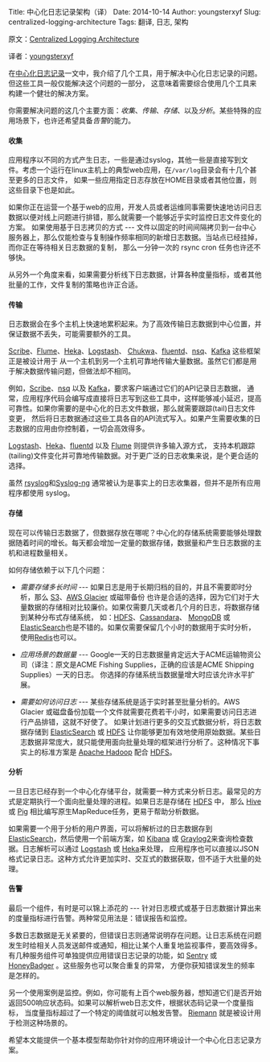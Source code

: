Title: 中心化日志记录架构（译）
Date: 2014-10-14
Author: youngsterxyf
Slug: centralized-logging-architecture
Tags: 翻译, 日志, 架构

原文：[Centralized Logging Architecture](http://jasonwilder.com/blog/2013/07/16/centralized-logging-architecture/)

译者：[youngsterxyf](https://github.com/youngsterxyf)

在[中心化日志记录](http://jasonwilder.com/blog/2012/01/03/centralized-logging/)一文中，我介绍了几个工具，用于解决中心化日志记录的问题。但这些工具一般仅能解决这个问题的一部分，
这意味着需要综合使用几个工具来构建一个健壮的解决方案。

你需要解决问题的这几个主要方面：*收集*、*传输*、*存储*、以及*分析*。某些特殊的应用场景下，也许还希望具备*告警*的能力。


#### 收集

应用程序以不同的方式产生日志，一些是通过syslog，其他一些是直接写到文件。考虑一个运行在linux主机上的典型web应用，在`/var/log`目录会有十几个甚至更多的日志文件，
如果一些应用指定日志存放在HOME目录或者其他位置，则这些目录下也是如此。

如果你正在运营一个基于web的应用，开发人员或者运维同事需要快速地访问日志数据以便对线上问题进行排错，那么就需要一个能够近乎实时监控日志文件变化的方案。
如果使用基于日志拷贝的方式 --- 文件以固定的时间间隔拷贝到一台中心服务器上，那么仅能检查与复制操作频率相同的新增日志数据。当站点已经挂掉，而你正在等待相关日志数据的复制，
那么一分钟一次的 rsync cron 任务也许还不够快。

从另外一个角度来看，如果需要分析线下日志数据，计算各种度量指标，或者其他批量的工作，文件复制的策略也许正合适。


#### 传输

日志数据会在多个主机上快速地累积起来。为了高效传输日志数据到中心位置，并保证数据不丢失，可能需要额外的工具。

[Scribe](https://github.com/facebookarchive/scribe)、[Flume](http://flume.apache.org/)、[Heka](https://github.com/mozilla-services/heka)、[Logstash](http://logstash.net/)、
[Chukwa](http://chukwa.apache.org/)、[fluentd](http://www.fluentd.org/)、[nsq](https://github.com/bitly/nsq)、[Kafka](http://kafka.apache.org/) 这些框架正是被设计用于
从一个主机到另一个主机可靠地传输大量数据。虽然它们都是用于解决数据传输问题，但做法却不相同。

例如，[Scribe](https://github.com/facebookarchive/scribe)、[nsq](https://github.com/bitly/nsq) 以及 [Kafka](http://kafka.apache.org/)，要求客户端通过它们的API记录日志数据，
通常，应用程序代码会编写成直接将日志写到这些工具中，这样能够减小延迟，提高可靠性。如果你需要的是中心化的日志文件数据，那么就需要跟踪(tail)日志文件变更，
然后将日志数据通过这些工具各自的API流式写入。如果产生需要收集的日志数据的应用由你控制着，一切会高效得多。


[Logstash](http://logstash.net/)、[Heka](https://github.com/mozilla-services/heka)、[fluentd](http://www.fluentd.org/) 以及 [Flume](http://flume.apache.org/) 则提供许多输入源方式，
支持本机跟踪(tailing)文件变化并可靠地传输数据。对于更广泛的日志收集来说，是个更合适的选择。

虽然 [rsyslog](http://rsyslog.com/)和[Syslog-ng](http://www.balabit.com/network-security/syslog-ng) 通常被认为是事实上的日志收集器，但并不是所有应用程序都使用 syslog。


#### 存储

现在可以传输日志数据了，但数据存放在哪呢？中心化的存储系统需要能够处理数据随着时间的增长。每天都会增加一定量的数据存储，数据量和产生日志数据的主机和进程数量相关。

如何存储依赖于以下几个问题：

- *需要存储多长时间* --- 如果日志是用于长期归档的目的，并且不需要即时分析，那么 [S3](http://aws.amazon.com/cn/s3/)、[AWS Glacier](http://aws.amazon.com/cn/glacier/) 或磁带备份
    也许是合适的选择，因为它们对于大量数据的存储相对比较廉价。如果仅需要几天或者几个月的日志，将数据存储到某种分布式存储系统，
    如：[HDFS](http://hadoop.apache.org/docs/stable/hadoop-project-dist/hadoop-hdfs/HdfsDesign.html)、[Cassandara](http://cassandra.apache.org/)、
    [MongoDB](http://www.mongodb.org/) 或 [ElasticSearch](http://elasticsearch.org/)也是不错的。如果仅需要保留几个小时的数据用于实时分析，使用[Redis](http://redis.io/)也可以。

- *应用场景的数据量* --- Google一天的日志数据量肯定远大于ACME运输物资公司（译注：原文是ACME Fishing Supplies，正确的应该是ACME Shipping Supplies）一天的日志。
    你选择的存储系统当数据量增大时应该允许水平扩展。

- *需要如何访问日志* --- 某些存储系统是适于实时甚至批量分析的。AWS Glacier 或磁盘备份加载一个文件就需要花费若干小时，如果需要访问日志进行产品排错，这就不好使了。
    如果计划进行更多的交互式数据分析，将日志数据存储到 [ElasticSearch](http://elasticsearch.org/) 或 [HDFS](http://hadoop.apache.org/docs/stable/hadoop-project-dist/hadoop-hdfs/HdfsDesign.html)
    让你能够更加有效地使用原始数据。某些日志数据非常庞大，就只能使用面向批量处理的框架进行分析了。这种情况下事实上的标准方案是 [Apache Hadoop](http://hadoop.apache.org/) 
    配合 [HDFS](http://hadoop.apache.org/docs/stable/hadoop-project-dist/hadoop-hdfs/HdfsDesign.html)。


#### 分析

一旦日志已经存到一个中心化存储平台，就需要一种方式来分析日志。最常见的方式是定期执行一个面向批量处理的进程。如果日志是存储在 [HDFS](http://hadoop.apache.org/docs/stable/hadoop-project-dist/hadoop-hdfs/HdfsDesign.html) 中，
那么 [Hive](http://hive.apache.org/) 或 [Pig](http://pig.apache.org/) 相比编写原生MapReduce任务，更易于帮助分析数据。

如果需要一个用于分析的用户界面，可以将解析过的日志数据存到 [ElasticSearch](http://elasticsearch.org/)，然后使用一个前端方案，如 [Kibana](http://kibana.org/) 或
[Graylog2](http://www.graylog2.org/)来查询检查数据。日志解析可以通过 [Logstash](http://logstash.net/) 或 [Heka](https://github.com/mozilla-services/heka)来处理，
应用程序也可以直接以JSON格式记录日志。这种方式允许更加实时、交互式的数据获取，但不适于大批量的处理。


#### 告警

最后一个组件，有时是可以锦上添花的 --- 针对日志模式或基于日志数据计算出来的度量指标进行告警。两种常见用法是：错误报告和监控。

多数日志数据是无关紧要的，但错误日志则通常说明存在问题。让日志系统在问题发生时给相关人员发送邮件或通知，相比让某个人重复地监视事件，要高效得多。
有几种服务组件可单独提供应用错误日志记录的功能，如 [Sentry](https://www.getsentry.com/) 或 [HoneyBadger](https://www.honeybadger.io/) 。这些服务也可以聚合重复的异常，
方便你获知错误发生的频率是怎样的。

另一个使用案例是监控。例如，你可能有上百个web服务器，想知道它们是否开始返回500响应状态码。如果可以解析web日志文件，根据状态码记录一个度量指标，
当度量指标超过了一个特定的阈值就可以触发告警。 [Riemann](http://riemann.io/) 就是被设计用于检测这种场景的。


希望本文能提供一个基本模型帮助你针对你的应用环境设计一个中心化日志记录方案。
